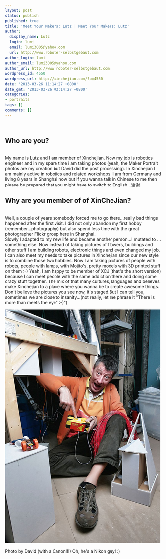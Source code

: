 ```yaml
---
layout: post
status: publish
published: true
title: 'Meet Your Makers: Lutz | Meet Your Makers: Lutz'
author:
  display_name: Lutz
  login: lumi
  email: lumi3005@yahoo.com
  url: http://www.roboter-selbstgebaut.com
author_login: lumi
author_email: lumi3005@yahoo.com
author_url: http://www.roboter-selbstgebaut.com
wordpress_id: 4550
wordpress_url: http://xinchejian.com/?p=4550
date: '2013-03-26 11:14:27 +0800'
date_gmt: '2013-03-26 03:14:27 +0800'
categories:
- portraits
tags: []
comments: []
---
```

<p><!--:en--><br />
<h2>Who are you?</h2><br />
My name is Lutz and I am member of Xinchejian. Now my job is robotics engineer and in my spare time i am taking photos (yeah, the Maker Portrait photos are my creation but David did the post processing). In Xinchejian I am mainly active in robotics and related workshops.  I am from Germany and living 8 years in Shanghai now but if you wanna talk in Chinese to me then please be prepared that you might have to switch to English...谢谢</p>
<h2>Why are you member of of XinCheJian?</h2><br />
Well, a couple of years somebody forced me to go there...really bad things happened after the first visit. I did not only abandon my first hobby (remember...photography) but also spend less time with the great photographer Flickr group here in Shanghai.<br />
Slowly I adapted to my new life and became another person...I mutated to ... something else. Now instead of taking pictures of flowers, buildings and other stuff I am building robots, electronic things and even changed my job. I can also meet my needs to take pictures in Xinchejian since our new style is to combine those two hobbies. Now I am taking pictures of people with robots, people with lamps, with Mojito's, pretty models with 3D printed stuff on them :-) Yeah, I am happy to be member of XCJ (that's the short version) because I can meet people with the same addiction there and doing some crazy stuff together. The mix of that many cultures, languages and believes make Xinchejian to a place where you wanna be to create awesome things.<br />
Don't believe the pictures you see now, it's staged.But I can tell you, sometimes we are close to insanity...(not really, let me phrase it "There is more than meets the eye" :-)")</p>
<p><a href="/uploads/2013/03/IMG_1424.jpg"><img src="/uploads/2013/03/IMG_1424.jpg" alt="IMG_1424" width="500" class="alignnone size-medium wp-image-4552" /></a></p>
<p>Photo by David (with a Canon!!!) Oh, he's a Nikon guy! :) <!--:--></p>
